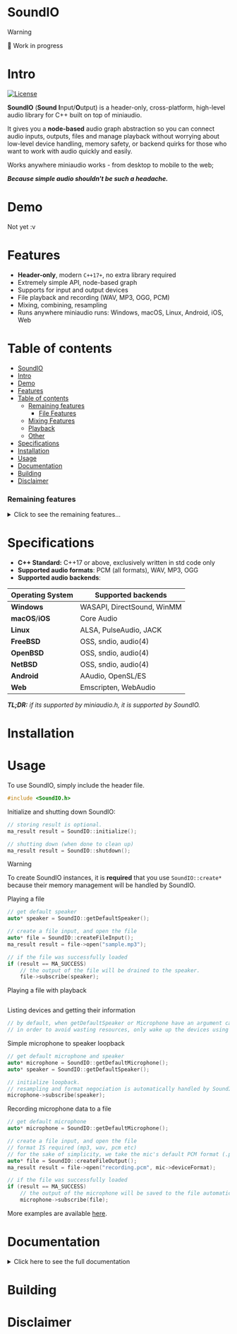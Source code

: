 # SoundIO

> [!WARNING]
> 🔨 Work in progress

# Intro

[![License](https://img.shields.io/badge/license-MIT-blue.svg)](LICENSE)

**SoundIO** (**Sound** **I**nput/**O**utput) is a header-only, cross-platform, high-level audio library for C++ built on top of miniaudio.

It gives you a **node-based** audio graph abstraction so you can connect audio inputs, outputs, files and manage playback without worrying about low-level device handling, memory safety, or backend quirks for those who want to work with audio quickly and easily.

Works anywhere miniaudio works - from desktop to mobile to the web;

***Because simple audio shouldn't be such a headache.***

# Demo

Not yet :v

# Features

- **Header-only**, modern `C++17+`, no extra library required
- Extremely simple API, node-based graph
- Supports for input and output devices
- File playback and recording (WAV, MP3, OGG, PCM)
- Mixing, combining, resampling
- Runs anywhere miniaudio runs: Windows, macOS, Linux, Android, iOS, Web

# Table of contents
- [SoundIO](#soundio)
- [Intro](#intro)
- [Demo](#demo)
- [Features](#features)
- [Table of contents](#table-of-contents)
    - [Remaining features](#remaining-features)
      - [File Features](#file-features)
    - [Mixing Features](#mixing-features)
    - [Playback](#playback)
    - [Other](#other)
- [Specifications](#specifications)
- [Installation](#installation)
- [Usage](#usage)
- [Documentation](#documentation)
- [Building](#building)
- [Disclaimer](#disclaimer)

### Remaining features
<details> <summary>Click to see the remaining features...</summary>

#### File Features
* `AudioFileOutput.h` - Exports file data

### Mixing Features
* `AudioMixer.h` - Base class for mixing PCM audio
* `AudioCombiner.h` - Combines multiple inputs into a single mixed output
* `AudioResampler.h` - Resamples an input into 

### Playback
* `AudioPlayer.h` - Manages the playback of an input into the output

### Other

Shutting down, finishing the SoundIO.h class, cleaning up code, documenting methods,
QA + Testing and example scripts should be written.

</details>

# Specifications

* **C++ Standard:** C++17 or above, exclusively written in std code only
* **Supported audio formats**: PCM (all formats), WAV, MP3, OGG
* **Supported audio backends**:

|Operating System|Supported backends|
|-|-|
|**Windows**|WASAPI, DirectSound, WinMM|
|**macOS**/**iOS**|Core Audio|
|**Linux**|ALSA, PulseAudio, JACK|
|**FreeBSD**|OSS, sndio, audio(4)|
|**OpenBSD**|OSS, sndio, audio(4)|
|**NetBSD**|OSS, sndio, audio(4)|
|**Android**|AAudio, OpenSL/ES|
|**Web**|Emscripten, WebAudio|

*__TL;DR:__ if its supported by miniaudio.h, it is supported by SoundIO.*

# Installation

# Usage

To use SoundIO, simply include the header file.
```cpp
#include <SoundIO.h>
```

Initialize and shutting down SoundIO:
```cpp
// storing result is optional.
ma_result result = SoundIO::initialize();

// shutting down (when done to clean up)
ma_result result = SoundIO::shutdown();
```

> [!WARNING]
> To create SoundIO instances, it is **required** that you use `SoundIO::create*` because their memory management will be handled by SoundIO.

Playing a file

```cpp
// get default speaker
auto* speaker = SoundIO::getDefaultSpeaker();

// create a file input, and open the file
auto* file = SoundIO::createFileInput();
ma_result result = file->open("sample.mp3");

// if the file was successfully loaded
if (result == MA_SUCCESS) 
    // the output of the file will be drained to the speaker.
    file->subscribe(speaker);

```

Playing a file with playback
```cpp

```

Listing devices and getting their information
```cpp
// by default, when getDefaultSpeaker or Microphone have an argument called autoWake defaulting to true that wakes up devices.
// in order to avoid wasting resources, only wake up the devices using ensureAwake and sleep when you do not need them anymore.

```

Simple microphone to speaker loopback
```cpp
// get default microphone and speaker
auto* microphone = SoundIO::getDefaultMicrophone();
auto* speaker = SoundIO::getDefaultSpeaker();

// initialize loopback.
// resampling and format negociation is automatically handled by SoundIO.
microphone->subscribe(speaker);
```

Recording microphone data to a file
```cpp
// get default microphone
auto* microphone = SoundIO::getDefaultMicrophone();

// create a file input, and open the file
// format IS required (mp3, wav, pcm etc)
// for the sake of simplicity, we take the mic's default PCM format (.pcm).
auto* file = SoundIO::createFileOutput();
ma_result result = file->open("recording.pcm", mic->deviceFormat);

// if the file was successfully loaded
if (result == MA_SUCCESS) 
    // the output of the microphone will be saved to the file automatically.
    microphone->subscribe(file);
```

More examples are available [here](https://github.com/realcoloride/soundio/tree/main/examples/).

# Documentation

<details> <summary>Click here to see the full documentation</summary>



</details>


# Building



# Disclaimer